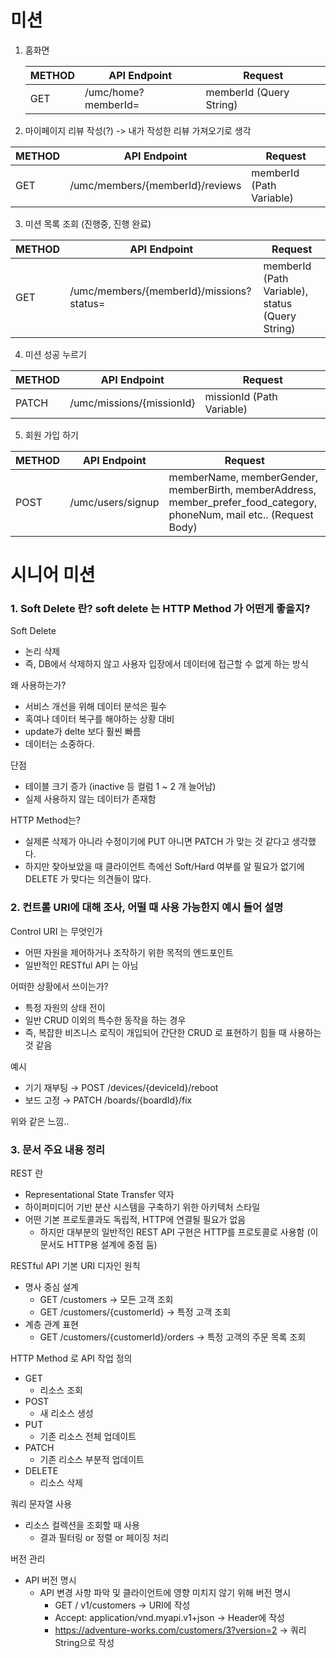 # 미션
1. 홈화면

   | METHOD | API Endpoint | Request |
   | --- | --- | --- |
   | GET | /umc/home?memberId= | memberId (Query String) |

2. 마이페이지 리뷰 작성(?) -> 내가 작성한 리뷰 가져오기로 생각

| METHOD | API Endpoint | Request |
| --- | --- | --- |
| GET | /umc/members/{memberId}/reviews | memberId (Path Variable) |

3. 미션 목록 조회 (진행중, 진행 완료)

| METHOD | API Endpoint | Request                                         |
| --- | --- |-------------------------------------------------|
| GET | /umc/members/{memberId}/missions?status= | memberId (Path Variable), status (Query String) |

4. 미션 성공 누르기

| METHOD | API Endpoint | Request |
| --- | --- | --- |
| PATCH | /umc/missions/{missionId} | missionId (Path Variable) |

5. 회원 가입 하기

| METHOD | API Endpoint | Request |
| --- | --- | --- |
| POST | /umc/users/signup | memberName, memberGender, memberBirth, memberAddress, member_prefer_food_category, phoneNum, mail etc.. (Request Body) |


# 시니어 미션
### 1. Soft Delete 란? soft delete 는 HTTP Method 가 어떤게 좋을지?

Soft Delete

- 논리 삭제
- 즉, DB에서 삭제하지 않고 사용자 입장에서 데이터에 접근할 수 없게 하는 방식

왜 사용하는가?

- 서비스 개선을 위해 데이터 분석은 필수
- 혹여나 데이터 복구를 해야하는 상황 대비
- update가 delte 보다 훨씬 빠름
- 데이터는 소중하다.

단점

- 테이블 크기 증가 (inactive 등 컬럼 1 ~ 2 개 늘어남)
- 실제 사용하지 않는 데이터가 존재함

HTTP Method는?

- 실제론 삭제가 아니라 수정이기에 PUT 아니면 PATCH 가 맞는 것 같다고 생각했다.
- 하지만 찾아보았을 때 클라이언트 측에선 Soft/Hard 여부를 알 필요가 없기에 DELETE 가 맞다는 의견들이 많다.

### 2. 컨트롤 URI에 대해 조사, 어떨 때 사용 가능한지 예시 들어 설명

Control URI 는 무엇인가

- 어떤 자원을 제어하거나 조작하기 위한 목적의 엔드포인트
- 일반적인 RESTful API 는 아님

어떠한 상황에서 쓰이는가?

- 특정 자원의 상태 전이
- 일반 CRUD 이외의 특수한 동작을 하는 경우
- 즉, 복잡한 비즈니스 로직이 개입되어 간단한 CRUD 로 표현하기 힘들 때 사용하는 것 같음

예시

- 기기 재부팅 → POST /devices/{deviceId}/reboot
- 보드 고정 → PATCH /boards/{boardId}/fix

위와 같은 느낌..

### 3. 문서 주요 내용 정리

REST 란

- Representational State Transfer 약자
- 하이퍼미디어 기반 분산 시스템을 구축하기 위한 아키텍처 스타일
- 어떤 기본 프로토콜과도 독립적, HTTP에 연결될 필요가 없음
   - 하지만 대부분의 일반적인 REST API 구현은 HTTP를 프로토콜로 사용함 (이 문서도 HTTP용 설계에 중점 둠)

RESTful API 기본 URI 디자인 원칙

- 명사 중심 설계
   - GET /customers → 모든 고객 조회
   - GET /customers/{customerId} → 특정 고객 조회
- 계층 관계 표현
   - GET /customers/{customerId}/orders → 특정 고객의 주문 목록 조회

HTTP Method 로 API 작업 정의

- GET
   - 리소스 조회
- POST
   - 새 리소스 생성
- PUT
   - 기존 리소스 전체 업데이트
- PATCH
   - 기존 리소스 부분적 업데이트
- DELETE
   - 리소스 삭제

쿼리 문자열 사용

- 리소스 컬렉션을 조회할 때 사용
   - 결과 필터링 or 정렬 or 페이징 처리

버전 관리

- API 버전 명시
   - API 변경 사항 파악 및 클라이언트에 영향 미치지 않기 위해 버전 명시
      - GET / v1/customers → URI에 작성
      - Accept: application/vnd.myapi.v1+json → Header에 작성
      - https://adventure-works.com/customers/3?version=2 → 쿼리 String으로 작성

